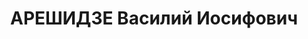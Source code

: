 ---
title: АРЕШИДЗЕ Василий Иосифович
description: "Род. в 1888, г. Тбилиси, грузин. Род занятий: До ареста заместитель\
  \ управляющего трестом \"Сакархмшени\" Отделение: 4-й отдел УГБ НКВД ГССР. \n  Осужден\
  \ Тройкой при НКВД ГССР 09.11.1937. Мера наказания: расстрел с конфискацией личного\
  \ имущества. Дата расстрела: 10.11.1937"
---